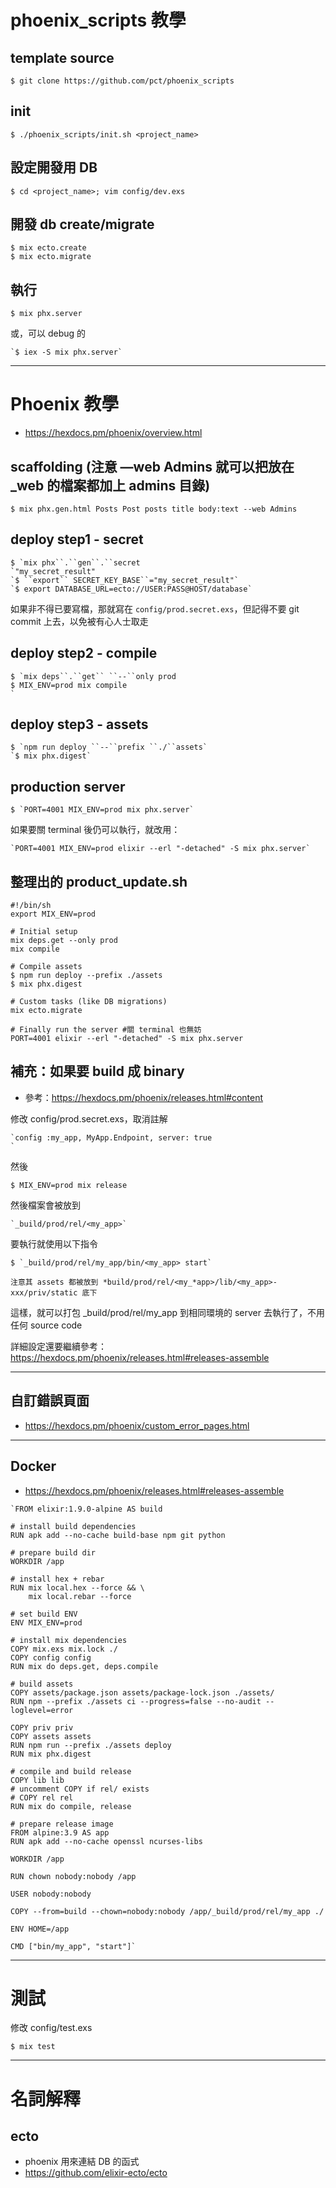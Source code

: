 # phoenix_scripts 教學

## template source

```
$ git clone https://github.com/pct/phoenix_scripts
```

## init

```
$ ./phoenix_scripts/init.sh <project_name>
```

## 設定開發用 DB

```
$ cd <project_name>; vim config/dev.exs
```

## 開發 db create/migrate

```
$ mix ecto.create
$ mix ecto.migrate
```

## 執行

```
$ mix phx.server
```

或，可以 debug 的

```
`$ iex -S mix phx.server`
```

* * *

# Phoenix 教學

* https://hexdocs.pm/phoenix/overview.html

## scaffolding  (注意 —web Admins 就可以把放在 _web 的檔案都加上 admins 目錄)

```
$ mix phx.gen.html Posts Post posts title body:text --web Admins
```

## deploy step1 - secret

```
$ `mix phx``.``gen``.``secret
`"my_secret_result"
`$ ``export`` SECRET_KEY_BASE``="my_secret_result"`
`$ export DATABASE_URL=ecto://USER:PASS@HOST/database`
```

如果非不得已要寫檔，那就寫在 `config/prod.secret.exs`，但記得不要 git commit 上去，以免被有心人士取走

## deploy step2 - compile

```
$ `mix deps``.``get`` ``--``only prod
$ MIX_ENV=prod mix compile
`
```

## deploy step3 - assets

```
$ `npm run deploy ``--``prefix ``./``assets`
`$ mix phx.digest`
```

## production server

```
$ `PORT=4001 MIX_ENV=prod mix phx.server`
```

如果要關 terminal 後仍可以執行，就改用：

```
`PORT=4001 MIX_ENV=prod elixir --erl "-detached" -S mix phx.server`
```

## 整理出的 product_update.sh

```
#!/bin/sh
export MIX_ENV=prod

# Initial setup
mix deps.get --only prod
mix compile

# Compile assets
$ npm run deploy --prefix ./assets
$ mix phx.digest

# Custom tasks (like DB migrations)
mix ecto.migrate

# Finally run the server #關 terminal 也無妨
PORT=4001 elixir --erl "-detached" -S mix phx.server
```

## 補充：如果要 build 成 binary

* 參考：https://hexdocs.pm/phoenix/releases.html#content

修改 config/prod.secret.exs，取消註解

```
`config :my_app, MyApp.Endpoint, server: true
`
```

然後

```
$ MIX_ENV=prod mix release
```

然後檔案會被放到

```
`_build/prod/rel/<my_app>`
```

要執行就使用以下指令

```
$ `_build/prod/rel/my_app/bin/<my_app> start`
```

```
注意其 assets 都被放到 *build/prod/rel/<my_*app>/lib/<my_app>-xxx/priv/static 底下
```


這樣，就可以打包 _build/prod/rel/my_app 到相同環境的 server 去執行了，不用任何 source code

詳細設定還要繼續參考：https://hexdocs.pm/phoenix/releases.html#releases-assemble

* * *

## 自訂錯誤頁面

* https://hexdocs.pm/phoenix/custom_error_pages.html

* * *

## Docker

* https://hexdocs.pm/phoenix/releases.html#releases-assemble

```
`FROM elixir:1.9.0-alpine AS build

# install build dependencies
RUN apk add --no-cache build-base npm git python

# prepare build dir
WORKDIR /app

# install hex + rebar
RUN mix local.hex --force && \
    mix local.rebar --force

# set build ENV
ENV MIX_ENV=prod

# install mix dependencies
COPY mix.exs mix.lock ./
COPY config config
RUN mix do deps.get, deps.compile

# build assets
COPY assets/package.json assets/package-lock.json ./assets/
RUN npm --prefix ./assets ci --progress=false --no-audit --loglevel=error

COPY priv priv
COPY assets assets
RUN npm run --prefix ./assets deploy
RUN mix phx.digest

# compile and build release
COPY lib lib
# uncomment COPY if rel/ exists
# COPY rel rel
RUN mix do compile, release

# prepare release image
FROM alpine:3.9 AS app
RUN apk add --no-cache openssl ncurses-libs

WORKDIR /app

RUN chown nobody:nobody /app

USER nobody:nobody

COPY --from=build --chown=nobody:nobody /app/_build/prod/rel/my_app ./

ENV HOME=/app

CMD ["bin/my_app", "start"]`
```

* * *

# 測試

修改 config/test.exs

```
$ mix test
```

* * *

# 名詞解釋

## ecto

* phoenix 用來連結 DB 的函式
* https://github.com/elixir-ecto/ecto


